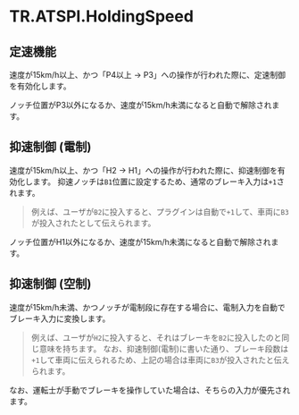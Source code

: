 # TR.ATSPI.HoldingSpeed

## 定速機能

速度が15km/h以上、かつ「P4以上 -> P3」への操作が行われた際に、定速制御を有効化します。

ノッチ位置がP3以外になるか、速度が15km/h未満になると自動で解除されます。

## 抑速制御 (電制)

速度が15km/h以上、かつ「H2 -> H1」への操作が行われた際に、抑速制御を有効化します。
抑速ノッチは`B1`位置に設定するため、通常のブレーキ入力は`+1`されます。

> 例えば、ユーザが`B2`に投入すると、プラグインは自動で`+1`して、車両に`B3`が投入されたとして伝えられます。

ノッチ位置がH1以外になるか、速度が15km/h未満になると自動で解除されます。

## 抑速制御 (空制)

速度が15km/h未満、かつノッチが電制段に存在する場合に、電制入力を自動でブレーキ入力に変換します。

> 例えば、ユーザが`H2`に投入すると、それはブレーキを`B2`に投入したのと同じ意味を持ちます。
> なお、抑速制御(電制)に書いた通り、ブレーキ段数は`+1`して車両に伝えられるため、上記の場合は車両に`B3`が投入されたと伝えられます。

なお、運転士が手動でブレーキを操作していた場合は、そちらの入力が優先されます。
